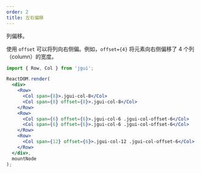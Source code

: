 ```yaml
---
order: 2
title: 左右偏移
---
```


列偏移。

使用 `offset` 可以将列向右侧偏。例如，`offset={4}` 将元素向右侧偏移了 4 个列（column）的宽度。

````jsx
import { Row, Col } from 'jgui';

ReactDOM.render(
  <div>
    <Row>
      <Col span={8}>.jgui-col-8</Col>
      <Col span={8} offset={8}>.jgui-col-8</Col>
    </Row>
    <Row>
      <Col span={6} offset={6}>.jgui-col-6 .jgui-col-offset-6</Col>
      <Col span={6} offset={6}>.jgui-col-6 .jgui-col-offset-6</Col>
    </Row>
    <Row>
      <Col span={12} offset={6}>.jgui-col-12 .jgui-col-offset-6</Col>
    </Row>
  </div>,
  mountNode
);
````
